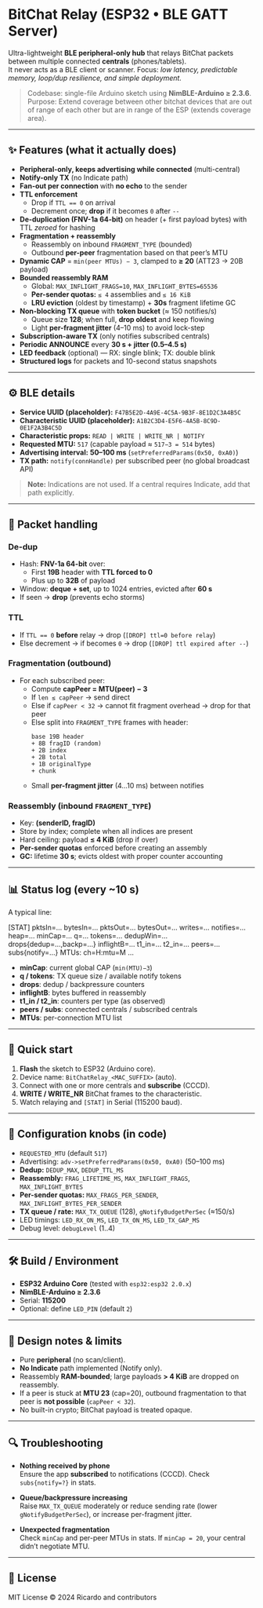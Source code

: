 # BitChat Relay (ESP32 • BLE GATT Server)

Ultra-lightweight **BLE peripheral-only hub** that relays BitChat packets between multiple connected **centrals** (phones/tablets).  
It never acts as a BLE client or scanner. Focus: *low latency, predictable memory, loop/dup resilience, and simple deployment.*

> Codebase: single-file Arduino sketch using **NimBLE-Arduino ≥ 2.3.6**.
> Purpose: Extend coverage between other bitchat devices that are out of range of each other but are in range of the ESP (extends coverage area).

---

## ✨ Features (what it actually does)

- **Peripheral-only, keeps advertising while connected** (multi-central)
- **Notify-only TX** (no Indicate path)
- **Fan-out per connection** with **no echo** to the sender
- **TTL enforcement**  
  - Drop if `TTL == 0` on arrival  
  - Decrement once; **drop** if it becomes `0` after `--`
- **De-duplication (FNV-1a 64-bit)** on header (+ first payload bytes) with TTL *zeroed* for hashing
- **Fragmentation + reassembly**  
  - Reassembly on inbound `FRAGMENT_TYPE` (bounded)  
  - Outbound **per-peer** fragmentation based on that peer’s MTU
- **Dynamic CAP** = `min(peer MTUs) − 3`, clamped to **≥ 20** (ATT23 → 20B payload)
- **Bounded reassembly RAM**  
  - Global: `MAX_INFLIGHT_FRAGS=10`, `MAX_INFLIGHT_BYTES=65536`  
  - **Per-sender quotas:** `≤ 4` assemblies and `≤ 16 KiB`
  - **LRU eviction** (oldest by timestamp) + **30s** fragment lifetime GC
- **Non-blocking TX queue** with **token bucket** (≈ 150 notifies/s)
  - Queue size **128**; when full, **drop oldest** and keep flowing
  - Light **per-fragment jitter** (4–10 ms) to avoid lock-step
- **Subscription-aware TX** (only notifies subscribed centrals)
- **Periodic ANNOUNCE** every **30 s + jitter (0.5–4.5 s)**
- **LED feedback** (optional) — RX: single blink; TX: double blink
- **Structured logs** for packets and 10-second status snapshots

---

## ⚙️ BLE details

- **Service UUID (placeholder):** `F47B5E2D-4A9E-4C5A-9B3F-8E1D2C3A4B5C`  
- **Characteristic UUID (placeholder):** `A1B2C3D4-E5F6-4A5B-8C9D-0E1F2A3B4C5D`
- **Characteristic props:** `READ | WRITE | WRITE_NR | NOTIFY`
- **Requested MTU:** `517` (capable payload ≈ `517−3 = 514` bytes)
- **Advertising interval:** **50–100 ms** (`setPreferredParams(0x50, 0xA0)`)
- **TX path:** `notify(connHandle)` per subscribed peer (no global broadcast API)

> **Note:** Indications are not used. If a central requires Indicate, add that path explicitly.

---

## 🔀 Packet handling

### De-dup
- Hash: **FNV-1a 64-bit** over:
  - First **19B** header with **TTL forced to 0**  
  - Plus up to **32B** of payload
- Window: **deque + set**, up to 1024 entries, evicted after **60 s**
- If seen → **drop** (prevents echo storms)

### TTL
- If `TTL == 0` **before** relay → drop (`[DROP] ttl=0 before relay`)
- Else decrement → if becomes `0` → drop (`[DROP] ttl expired after --`)

### Fragmentation (outbound)
- For each subscribed peer:
  - Compute **capPeer = MTU(peer) − 3**
  - If `len ≤ capPeer` → send direct
  - Else if `capPeer < 32` → cannot fit fragment overhead → drop for that peer
  - Else split into `FRAGMENT_TYPE` frames with header:
    ```
    base 19B header
    + 8B fragID (random)
    + 2B index
    + 2B total
    + 1B originalType
    + chunk
    ```
  - Small **per-fragment jitter** (4…10 ms) between notifies

### Reassembly (inbound `FRAGMENT_TYPE`)
- Key: **(senderID, fragID)**
- Store by index; complete when all indices are present
- Hard ceiling: payload **≤ 4 KiB** (drop if over)
- **Per-sender quotas** enforced before creating an assembly
- **GC:** lifetime **30 s**; evicts oldest with proper counter accounting

---

## 📊 Status log (every ~10 s)
A typical line:

[STAT] pktsIn=… bytesIn=… pktsOut=… bytesOut=… writes=… notifies=… heap=…
minCap=… q=… tokens=… dedupWin=… drops{dedup=…,backp=…}
inflightB=… t1_in=… t2_in=… peers=… subs{notify=…} MTUs: ch=H:mtu=M …
- **minCap**: current global CAP (`min(MTU)−3`)
- **q / tokens**: TX queue size / available notify tokens
- **drops**: dedup / backpressure counters
- **inflightB**: bytes buffered in reassembly
- **t1_in / t2_in**: counters per type (as observed)
- **peers / subs**: connected centrals / subscribed centrals
- **MTUs**: per-connection MTU list

---

## 🧪 Quick start

1. **Flash** the sketch to ESP32 (Arduino core).  
2. Device name: `BitChatRelay_<MAC_SUFFIX>` (auto).  
3. Connect with one or more centrals and **subscribe** (CCCD).  
4. **WRITE / WRITE_NR** BitChat frames to the characteristic.  
5. Watch relaying and `[STAT]` in Serial (115200 baud).

---

## 🔧 Configuration knobs (in code)

- `REQUESTED_MTU` (default `517`)
- Advertising: `adv->setPreferredParams(0x50, 0xA0)` (50–100 ms)
- **Dedup:** `DEDUP_MAX`, `DEDUP_TTL_MS`
- **Reassembly:** `FRAG_LIFETIME_MS`, `MAX_INFLIGHT_FRAGS`, `MAX_INFLIGHT_BYTES`
- **Per-sender quotas:** `MAX_FRAGS_PER_SENDER`, `MAX_INFLIGHT_BYTES_PER_SENDER`
- **TX queue / rate:** `MAX_TX_QUEUE` (128), `gNotifyBudgetPerSec` (≈150/s)
- LED timings: `LED_RX_ON_MS`, `LED_TX_ON_MS`, `LED_TX_GAP_MS`
- Debug level: `debugLevel` (1..4)

---

## 🛠 Build / Environment

- **ESP32 Arduino Core** (tested with `esp32:esp32 2.0.x`)
- **NimBLE-Arduino ≥ 2.3.6**
- Serial: **115200**
- Optional: define `LED_PIN` (default `2`)

---

## 🧭 Design notes & limits

- Pure **peripheral** (no scan/client).  
- **No Indicate** path implemented (Notify only).  
- Reassembly **RAM-bounded**; large payloads **> 4 KiB** are dropped on reassembly.  
- If a peer is stuck at **MTU 23** (cap=20), outbound fragmentation to that peer is **not possible** (`capPeer < 32`).  
- No built-in crypto; BitChat payload is treated opaque.

---

## 🔍 Troubleshooting

- **Nothing received by phone**  
  Ensure the app **subscribed** to notifications (CCCD). Check `subs{notify=?}` in stats.

- **Queue/backpressure increasing**  
  Raise `MAX_TX_QUEUE` moderately or reduce sending rate (lower `gNotifyBudgetPerSec`), or increase per-fragment jitter.

- **Unexpected fragmentation**  
  Check `minCap` and per-peer MTUs in stats. If `minCap = 20`, your central didn’t negotiate MTU.

---

## 📄 License

MIT License © 2024 Ricardo and contributors
